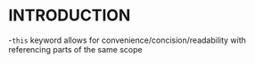 # INTRODUCTION
-`this` keyword allows for convenience/concision/readability with referencing parts of the same scope



